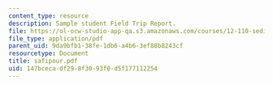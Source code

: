 ```yaml
---
content_type: resource
description: Sample student Field Trip Report.
file: https://ol-ocw-studio-app-qa.s3.amazonaws.com/courses/12-110-sedimentary-geology-spring-2007/147bcecadf298f3093f0d5f177112254_safipour.pdf
file_type: application/pdf
parent_uid: 9da9bfb1-38fe-1db6-a4b6-3ef88b8243cf
resourcetype: Document
title: safipour.pdf
uid: 147bceca-df29-8f30-93f0-d5f177112254
---
```

